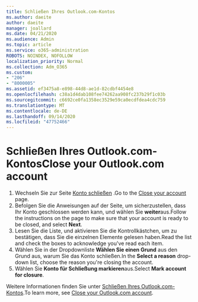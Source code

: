 ```yaml
---
title: Schließen Ihres Outlook.com-Kontos
ms.author: daeite
author: daeite
manager: joallard
ms.date: 04/21/2020
ms.audience: Admin
ms.topic: article
ms.service: o365-administration
ROBOTS: NOINDEX, NOFOLLOW
localization_priority: Normal
ms.collection: Adm_O365
ms.custom:
- "206"
- "8000005"
ms.assetid: ef3475a8-e898-44d8-ae1d-82cdbf4454e8
ms.openlocfilehash: c38a1d4dab108fee74262aa908fc237b29f1c03b
ms.sourcegitcommit: c6692ce0fa1358ec3529e59ca0ecdfdea4cdc759
ms.translationtype: MT
ms.contentlocale: de-DE
ms.lasthandoff: 09/14/2020
ms.locfileid: "47752466"
---
```

# <a name="close-your-outlookcom-account"></a><span data-ttu-id="2ae90-102">Schließen Ihres Outlook.com-Kontos</span><span class="sxs-lookup"><span data-stu-id="2ae90-102">Close your Outlook.com account</span></span>

1. <span data-ttu-id="2ae90-103">Wechseln Sie zur Seite [Konto schließen](https://go.microsoft.com/fwlink/p/?linkid=845493) .</span><span class="sxs-lookup"><span data-stu-id="2ae90-103">Go to the [Close your account](https://go.microsoft.com/fwlink/p/?linkid=845493) page.</span></span>
2. <span data-ttu-id="2ae90-104">Befolgen Sie die Anweisungen auf der Seite, um sicherzustellen, dass Ihr Konto geschlossen werden kann, und wählen Sie **weiter**aus.</span><span class="sxs-lookup"><span data-stu-id="2ae90-104">Follow the instructions on the page to make sure that your account is ready to be closed, and select **Next**.</span></span>
3. <span data-ttu-id="2ae90-105">Lesen Sie die Liste, und aktivieren Sie die Kontrollkästchen, um zu bestätigen, dass Sie die einzelnen Elemente gelesen haben.</span><span class="sxs-lookup"><span data-stu-id="2ae90-105">Read the list and check the boxes to acknowledge you've read each item.</span></span>
4. <span data-ttu-id="2ae90-106">Wählen Sie in der Dropdownliste **Wählen Sie einen Grund** aus den Grund aus, warum Sie das Konto schließen.</span><span class="sxs-lookup"><span data-stu-id="2ae90-106">In the **Select a reason** drop-down list, choose the reason you're closing the account.</span></span>
5. <span data-ttu-id="2ae90-107">Wählen Sie **Konto für Schließung markieren**aus.</span><span class="sxs-lookup"><span data-stu-id="2ae90-107">Select **Mark account for closure**.</span></span>

<span data-ttu-id="2ae90-108">Weitere Informationen finden Sie unter [Schließen Ihres Outlook.com-Kontos](https://support.office.com/article/564b801e-2a47-4cb2-afa8-12ead3185038?wt.mc_id=Office_Outlook_com_Alchemy).</span><span class="sxs-lookup"><span data-stu-id="2ae90-108">To learn more, see [Close your Outlook.com account](https://support.office.com/article/564b801e-2a47-4cb2-afa8-12ead3185038?wt.mc_id=Office_Outlook_com_Alchemy).</span></span>
  